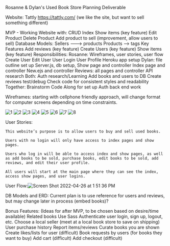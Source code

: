 Rosanne & Dylan's Used Book Store Planning Deliverable

Website: Tattly https://tattly.com/ (we like the site, but want to sell something different)

MVP - Working Website with:
    CRUD
    Index
    Show items (key feature)
    Edit Product
    Delete Product
    Add product to sell (improvement, allow users to sell)
Database Models:
    Sellers ---> products
    Products --> tags
Key Features
    Add reviews (key feature)
    Create Users (key feature)
    Show items (key feature)
Responsibilities:
    Rosanne:
        Wireframes, user stories, user flow
        Create User
        Edit User
        User Login
        User Profile
        Heroku app setup
    Dylan:
        file outline set up
        Server.js, db setup, 
        Show page and controller
        Index page and controller
        New.ejs and controller
        Reviews: all pages and controller
        API research
    Both: 
        Auth research/Learning
        Add books and users to DB
        Create reviews
        test/debug
        Check code for consistent styles and readability
    Together:
        Brainstorm
        Code Along for set up
        Auth back end work

Wireframes: starting with cellphone friendly approach, will change format for computer screens depending on time constraints.

![1](https://user-images.githubusercontent.com/6979738/165664061-f9e44e65-202e-4530-921e-cefd8f08da26.png)
![2](https://user-images.githubusercontent.com/6979738/165664101-4357e0b7-79bb-4031-96db-a1a69cbe6c77.png)
![3](https://user-images.githubusercontent.com/6979738/165664126-ff9797f2-9a8c-473a-9fbf-d62bdfc8e2a9.png)
![4](https://user-images.githubusercontent.com/6979738/165664183-874cfbfa-fab1-46cd-b38a-848faee0d7d5.png)
![5](https://user-images.githubusercontent.com/6979738/165664191-b9da6b1f-18df-4753-bc1e-d5bfe483303a.png)
![6](https://user-images.githubusercontent.com/6979738/165664202-ac63aadc-bbc7-44b1-bc15-584a0aac38ce.png)
![7](https://user-images.githubusercontent.com/6979738/165664213-3d436de3-2a9a-4ca7-b053-2c1238f16ede.png)
![8](https://user-images.githubusercontent.com/6979738/165664223-f4c8a67c-c589-466b-9f14-7def113ab3ad.png)

User Stories:

    This website’s purpose is to allow users to buy and sell used books.  

    Users with no login will only have access to index pages and show pages.  

    Users who log in will be able to access index and show pages, as well as add books to be sold, purchase books, edit books to be sold, add  reviews, and edit their user profile.

    All users will start at the main page where they can see the index, access show pages, and user logins.

User Flow:![Screen Shot 2022-04-26 at 1 51 36 PM](https://user-images.githubusercontent.com/6979738/165663835-5e137c46-6e66-4921-ae27-ba1955e4200c.png)

DB Models and ERD: Current plan is to use reference for users and reviews, but may change later in process (embed books)?

Bonus Features: (Ideas for after MVP, to be chosen based on desire/time available)
    Related books
    Use Sass
    Authenticate user login, sign up, logout, etc.
    Choose a local seller (meet at a local book store to save on shipping)
    User purchase history
    Report items/reviews
    Curate books  you are shown
    Create likes/lists for user (difficult)
    Book requests by users (for books they want to buy)
    Add cart (difficult)
    Add checkout (difficult)

